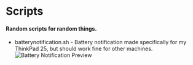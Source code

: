 # Scripts

#### Random scripts for random things.

* batterynotification.sh - Battery notification made specifically for my ThinkPad 25, but should work fine for other machines.
![Battery Notification Preview](https://imgur.com/nYW4oOv)
